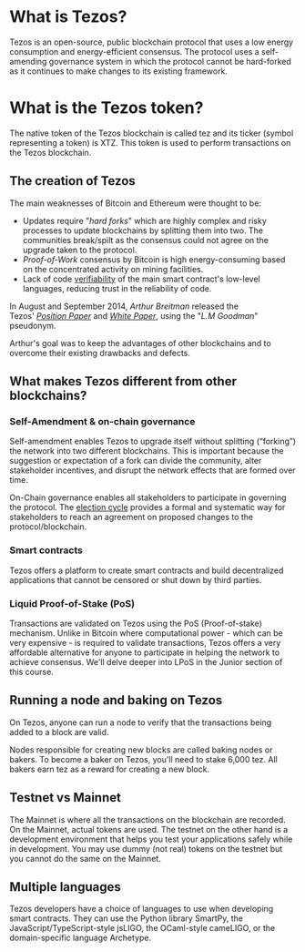 # What is Tezos?

Tezos is an open-source, public blockchain protocol that uses a low energy consumption and energy-efficient consensus. The protocol uses a self-amending governance system in which the protocol cannot be hard-forked as it continues to make changes to its existing framework.

# What is the Tezos token?

The native token of the Tezos blockchain is called tez and its ticker (symbol representing a token) is XTZ. This token is used to perform transactions on the Tezos blockchain.

## The creation of Tezos

The main weaknesses of Bitcoin and Ethereum were thought to be:

- Updates require "_hard forks_" which are highly complex and risky processes to update blockchains by splitting them into two. The communities break/spilt as the consensus could not agree on the upgrade taken to the protocol.
- *Proof-of-Work* consensus by Bitcoin is high energy-consuming based on the concentrated activity on mining facilities.
- Lack of code [verifiability](https://en.wikipedia.org/wiki/Formal_verification) of the main smart contract's low-level languages, reducing trust in the reliability of code.

In August and September 2014, *Arthur Breitman* released the Tezos' *[Position Paper](https://tezos.com/position-paper.pdf)* and *[White Paper](https://tezos.com/whitepaper.pdf)*, using the "_L.M Goodman_" pseudonym.

Arthur's goal was to keep the advantages of other blockchains and to overcome their existing drawbacks and defects.

## What makes Tezos different from other blockchains?

### Self-Amendment & on-chain governance

Self-amendment enables Tezos to upgrade itself without splitting (“forking”) the network into two different blockchains. This is important because the suggestion or expectation of a fork can divide the community, alter stakeholder incentives, and disrupt the network effects that are formed over time.

On-Chain governance enables all stakeholders to participate in governing the protocol. The [election cycle](https://www.tezosagora.org/) provides a formal and systematic way for stakeholders to reach an agreement on proposed changes to the protocol/blockchain.

### Smart contracts

Tezos offers a platform to create smart contracts and build decentralized applications that cannot be censored or shut down by third parties.

### Liquid Proof-of-Stake (PoS)

Transactions are validated on Tezos using the PoS (Proof-of-stake) mechanism. Unlike in Bitcoin where computational power - which can be very expensive - is required to validate transactions, Tezos offers a very affordable alternative for anyone to participate in helping the network to achieve consensus. We'll delve deeper into LPoS in the Junior section of this course.

## Running a node and baking on Tezos

On Tezos, anyone can run a node to verify that the transactions being added to a block are valid.

Nodes responsible for creating new blocks are called baking nodes or bakers. To become a baker on Tezos, you'll need to stake 6,000 tez. All bakers earn tez as a reward for creating a new block.

## Testnet vs Mainnet

The Mainnet is where all the transactions on the blockchain are recorded. On the Mainnet, actual tokens are used. The testnet on the other hand is a development environment that helps you test your applications safely while in development. You may use dummy (not real) tokens on the testnet but you cannot do the same on the Mainnet.

## Multiple languages

Tezos developers have a choice of languages to use when developing smart contracts. They can use the Python library SmartPy, the JavaScript/TypeScript-style jsLIGO, the OCaml-style cameLIGO, or the domain-specific language Archetype.